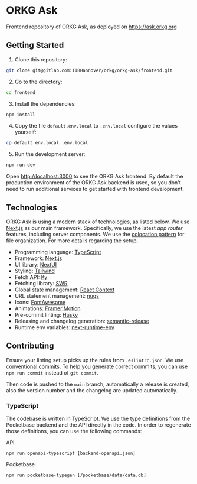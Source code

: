 # ORKG Ask

Frontend repository of ORKG Ask, as deployed on https://ask.orkg.org

## Getting Started

1. Clone this repository:

```bash
git clone git@gitlab.com:TIBHannover/orkg/orkg-ask/frontend.git
```

2. Go to the directory:

```bash
cd frontend
```

3. Install the dependencies:

```bash
npm install
```

4. Copy the file `default.env.local` to `.env.local` configure the values yourself:

```bash
cp default.env.local .env.local
```

5. Run the development server:

```bash
npm run dev
```

Open [http://localhost:3000](http://localhost:3000) to see the ORKG Ask frontend. By default the production environment of the ORKG Ask backend is used, so you don't need to run additional services to get started with frontend development.

## Technologies

ORKG Ask is using a modern stack of technologies, as listed below. We use [Next.js](https://nextjs.org/docs) as our main framework. Specifically, we use the latest _app router_ features, including server components. We use the [colocation pattern](https://nextjs.org/docs/app/building-your-application/routing/colocation) for file organization. For more details regarding the setup.

- Programming language: [TypeScript](https://www.typescriptlang.org/)
- Framework: [Next.js](https://nextjs.org/)
- UI library: [NextUI](https://nextui.org/)
- Styling: [Tailwind](https://tailwindcss.com/)
- Fetch API: [Ky](https://github.com/sindresorhus/ky)
- Fetching library: [SWR](https://swr.vercel.app/)
- Global state management: [React Context](https://react.dev/reference/react/createContext)
- URL statement management: [nuqs](https://nuqs.47ng.com/)
- Icons: [FontAwesome](https://fontawesome.com/)
- Animations: [Framer Motion](https://www.framer.com/motion/)
- Pre-commit linting: [Husky](https://typicode.github.io/husky/)
- Releasing and changelog generation: [semantic-release](https://github.com/semantic-release/semantic-release)
- Runtime env variables: [next-runtime-env](https://github.com/expatfile/next-runtime-env)

## Contributing

Ensure your linting setup picks up the rules from `.eslintrc.json`. We use [conventional commits](https://www.conventionalcommits.org/en/v1.0.0/). To help you generate correct commits, you can use `npm run commit` instead of `git commit`.

Then code is pushed to the `main` branch, automatically a release is created, also the version number and the changelog are updated automatically.

### TypeScript

The codebase is written in TypeScript. We use the type definitions from the Pocketbase backend and the API directly in the code. In order to regenerate those definitions, you can use the following commands:

API

```bash:
npm run openapi-typescript [backend-openapi.json]
```

Pocketbase

```bash:
npm run pocketbase-typegen [/pocketbase/data/data.db]
```
